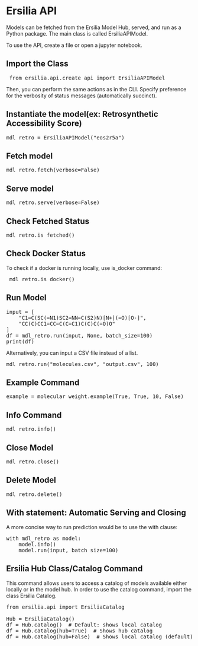 # Ersilia API

Models can be fetched from the Ersilia Model Hub, served, and run as a Python package. The main class is called ErsiliaAPIModel.

To use the API, create a file or open a jupyter notebook. 

## Import the Class
<pre> from ersilia.api.create_api import ErsiliaAPIModel </pre>

Then, you can perform the same actions as in the CLI. Specify preference for the verbosity of status messages (automatically succinct). 

## Instantiate the model(ex: Retrosynthetic Accessibility Score)
<pre>
mdl_retro = ErsiliaAPIModel("eos2r5a")
</pre>

## Fetch model
<pre>
mdl_retro.fetch(verbose=False)
</pre>

## Serve model
<pre>
mdl_retro.serve(verbose=False)
</pre>

## Check Fetched Status
<pre>
mdl_retro.is_fetched()
</pre>

## Check Docker Status
To check if a docker is running locally, use is_docker command:
<pre> mdl_retro.is_docker() </pre>

## Run Model
<pre>
input = [
    "C1=C(SC(=N1)SC2=NN=C(S2)N)[N+](=O)[O-]",
    "CC(C)CC1=CC=C(C=C1)C(C)C(=O)O"
]
df = mdl_retro.run(input, None, batch_size=100)
print(df)
</pre>

Alternatively, you can input a CSV file instead of a list. 
<pre>
mdl_retro.run("molecules.csv", "output.csv", 100)
</pre>

## Example Command
<pre>
example = molecular_weight.example(True, True, 10, False)
</pre>

## Info Command
<pre>
mdl_retro.info()
</pre>

## Close Model
<pre>
mdl_retro.close()
</pre>

## Delete Model
<pre>
mdl_retro.delete()
</pre>

## With statement: Automatic Serving and Closing
A more concise way to run prediction would be to use the with clause:
<pre>
with mdl_retro as model:
    model.info()
    model.run(input, batch_size=100)
</pre>

## Ersilia Hub Class/Catalog Command
This command allows users to access a catalog of models available either locally or in the model hub. 
In order to use the catalog command, import the class Ersilia Catalog. 
<pre>
from ersilia.api import ErsiliaCatalog

Hub = ErsiliaCatalog()
df = Hub.catalog()  # Default: shows local catalog
df = Hub.catalog(hub=True)  # Shows hub catalog
df = Hub.catalog(hub=False)  # Shows local catalog (default)
</pre>